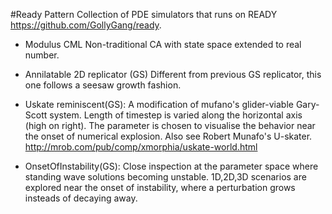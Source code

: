 #Ready Pattern
Collection of PDE simulators that runs on READY https://github.com/GollyGang/ready.

* Modulus CML
	Non-traditional CA with state space extended to real number.
	
* Annilatable 2D replicator (GS)
	Different from previous GS replicator, this one follows a seesaw growth fashion.
* Uskate reminiscent(GS):
A modification of mufano's glider-viable Gary-Scott system.
Length of timestep is varied along the horizontal axis (high on right). 
The parameter is chosen to visualise the behavior near the onset of numerical explosion. 
Also see Robert Munafo&apos;s U-skater. http://mrob.com/pub/comp/xmorphia/uskate-world.html
      
* OnsetOfInstability(GS):
	Close inspection at the parameter space where standing wave solutions becoming unstable. 1D,2D,3D scenarios are explored near the onset of instability, where a perturbation grows insteads of decaying away.
